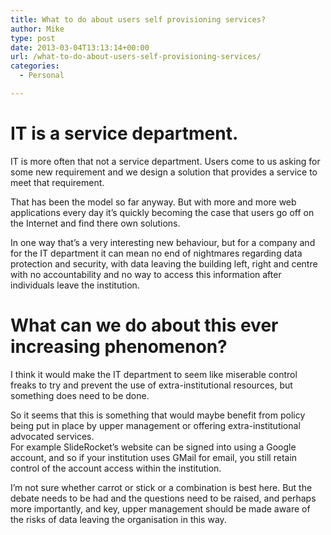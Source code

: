 ```yaml
---
title: What to do about users self provisioning services?
author: Mike
type: post
date: 2013-03-04T13:13:14+00:00
url: /what-to-do-about-users-self-provisioning-services/
categories:
  - Personal

---
```

# IT is a service department.

IT is more often that not a service department. Users come to us asking for some new requirement and we design a solution that provides a service to meet that requirement.

That has been the model so far anyway. But with more and more web applications every day it&#8217;s quickly becoming the case that users go off on the Internet and find there own solutions.

In one way that&#8217;s a very interesting new behaviour, but for a company and for the IT department it can mean no end of nightmares regarding data protection and security, with data leaving the building left, right and centre with no accountability and no way to access this information after individuals leave the institution.

# What can we do about this ever increasing phenomenon?

I think it would make the IT department to seem like miserable control freaks to try and prevent the use of extra-institutional resources, but something does need to be done.

So it seems that this is something that would maybe benefit from policy being put in place by upper management or offering extra-institutional advocated services.  
For example SlideRocket&#8217;s website can be signed into using a Google account, and so if your institution uses GMail for email, you still retain control of the account access within the institution.

I&#8217;m not sure whether carrot or stick or a combination is best here. But the debate needs to be had and the questions need to be raised, and perhaps more importantly, and key, upper management should be made aware of the risks of data leaving the organisation in this way.